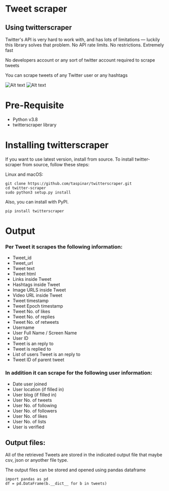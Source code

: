 # Tweet scraper

## Using twitterscraper

Twitter's API is very hard to work with, and has lots of limitations — luckily this library solves that problem. No API rate limits. No restrictions. Extremely fast

No developers account or any sort of twitter account required to scrape tweets

You can scrape tweets of any Twitter user or any hashtags

![Alt text](https://img.shields.io/badge/python-v3.8-g)
![Alt text](https://img.shields.io/badge/twitterscraper-v1.4.0-yellow)

# Pre-Requisite

- Python v3.8
- twitterscraper library

# Installing twitterscraper

If you want to use latest version, install from source. To install twitter-scraper from source, follow these steps:

Linux and macOS:

    git clone https://github.com/taspinar/twitterscraper.git
    cd twitter-scraper
    sudo python3 setup.py install 
Also, you can install with PyPI.

    pip install twitterscraper

# Output

### Per Tweet it scrapes the following information:

- Tweet_id
- Tweet_url
- Tweet text
- Tweet html
- Links inside Tweet
- Hashtags inside Tweet
- Image URLS inside Tweet
- Video URL inside Tweet
- Tweet timestamp
- Tweet Epoch timestamp
- Tweet No. of likes
- Tweet No. of replies
- Tweet No. of retweets
- Username
- User Full Name / Screen Name
- User ID
- Tweet is an reply to
- Tweet is replied to
- List of users Tweet is an reply to
- Tweet ID of parent tweet

### In addition it can scrape for the following user information:

- Date user joined
- User location (if filled in)
- User blog (if filled in)
- User No. of tweets
- User No. of following
- User No. of followers
- User No. of likes
- User No. of lists
- User is verified

## Output files:

All of the retrieved Tweets are stored in the indicated output file that maybe csv, json or anyother file type.

The output files can be stored and opened using pandas dataframe

    import pandas as pd
    df = pd.DataFrame(b.__dict__ for b in tweets)


